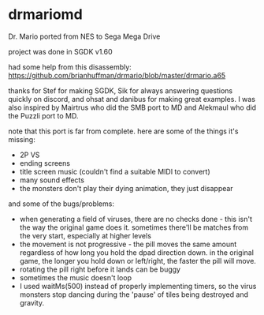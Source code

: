 # drmariomd
Dr. Mario ported from NES to Sega Mega Drive

project was done in SGDK v1.60

had some help from this disassembly: https://github.com/brianhuffman/drmario/blob/master/drmario.a65

thanks for Stef for making SGDK, Sik for always answering questions quickly on discord, and ohsat and danibus for making great examples.
I was also inspired by Mairtrus who did the SMB port to MD and Alekmaul who did the Puzzli port to MD.

note that this port is far from complete. here are some of the things it's missing:
* 2P VS
* ending screens
* title screen music (couldn't find a suitable MIDI to convert)
* many sound effects
* the monsters don't play their dying animation, they just disappear

and some of the bugs/problems:
* when generating a field of viruses, there are no checks done - this isn't the way the original game does it. sometimes there'll be matches from the very start, especially at higher levels
* the movement is not progressive - the pill moves the same amount regardless of how long you hold the dpad direction down. in the original game, the longer you hold down or left/right, the faster the pill will move.
* rotating the pill right before it lands can be buggy
* sometimes the music doesn't loop
* I used waitMs(500) instead of properly implementing timers, so the virus monsters stop dancing during the 'pause' of tiles being destroyed and gravity.
